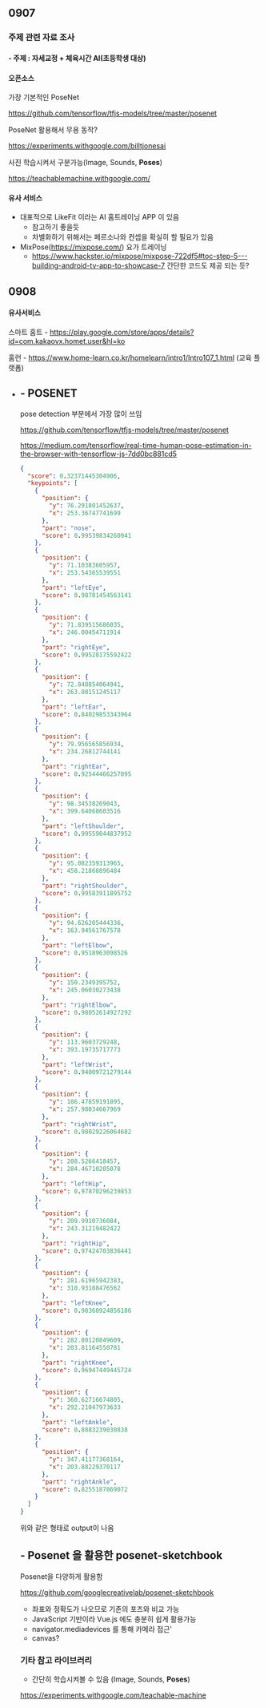 ## 0907

### 주제 관련 자료 조사

#### - 주제 : 자세교정 + 체육시간 AI(초등학생 대상)



#### 오픈소스

가장 기본적인 PoseNet

https://github.com/tensorflow/tfjs-models/tree/master/posenet



PoseNet 활용해서 무용 동작?

https://experiments.withgoogle.com/billtjonesai



사진 학습시켜서 구분가능(Image, Sounds, **Poses**)

https://teachablemachine.withgoogle.com/



#### 유사 서비스

- 대표적으로 LikeFit 이라는 AI 홈트레이닝 APP 이 있음
  - 참고하기 좋을듯
  - 차별화하기 위해서는 페르소나와 컨셉을 확실히 할 필요가 있음
- MixPose(https://mixpose.com/) 요가 트레이닝
  - https://www.hackster.io/mixpose/mixpose-722df5#toc-step-5---building-android-tv-app-to-showcase-7 간단한 코드도 제공 되는 듯?



## 0908

#### 유사서비스

스마트 홈트 - https://play.google.com/store/apps/details?id=com.kakaovx.homet.user&hl=ko

홈런 - https://www.home-learn.co.kr/homelearn/intro1/Intro107_1.html (교육 플랫폼)

- ## - POSENET

  pose detection 부분에서 가장 많이 쓰임

  https://github.com/tensorflow/tfjs-models/tree/master/posenet

  https://medium.com/tensorflow/real-time-human-pose-estimation-in-the-browser-with-tensorflow-js-7dd0bc881cd5

  ```json
  {
    "score": 0.32371445304906,
    "keypoints": [
      {
        "position": {
          "y": 76.291801452637,
          "x": 253.36747741699
        },
        "part": "nose",
        "score": 0.99539834260941
      },
      {
        "position": {
          "y": 71.10383605957,
          "x": 253.54365539551
        },
        "part": "leftEye",
        "score": 0.98781454563141
      },
      {
        "position": {
          "y": 71.839515686035,
          "x": 246.00454711914
        },
        "part": "rightEye",
        "score": 0.99528175592422
      },
      {
        "position": {
          "y": 72.848854064941,
          "x": 263.08151245117
        },
        "part": "leftEar",
        "score": 0.84029853343964
      },
      {
        "position": {
          "y": 79.956565856934,
          "x": 234.26812744141
        },
        "part": "rightEar",
        "score": 0.92544466257095
      },
      {
        "position": {
          "y": 98.34538269043,
          "x": 399.64068603516
        },
        "part": "leftShoulder",
        "score": 0.99559044837952
      },
      {
        "position": {
          "y": 95.082359313965,
          "x": 458.21868896484
        },
        "part": "rightShoulder",
        "score": 0.99583911895752
      },
      {
        "position": {
          "y": 94.626205444336,
          "x": 163.94561767578
        },
        "part": "leftElbow",
        "score": 0.9518963098526
      },
      {
        "position": {
          "y": 150.2349395752,
          "x": 245.06030273438
        },
        "part": "rightElbow",
        "score": 0.98052614927292
      },
      {
        "position": {
          "y": 113.9603729248,
          "x": 393.19735717773
        },
        "part": "leftWrist",
        "score": 0.94009721279144
      },
      {
        "position": {
          "y": 186.47859191895,
          "x": 257.98034667969
        },
        "part": "rightWrist",
        "score": 0.98029226064682
      },
      {
        "position": {
          "y": 208.5266418457,
          "x": 284.46710205078
        },
        "part": "leftHip",
        "score": 0.97870296239853
      },
      {
        "position": {
          "y": 209.9910736084,
          "x": 243.31219482422
        },
        "part": "rightHip",
        "score": 0.97424703836441
      },
      {
        "position": {
          "y": 281.61965942383,
          "x": 310.93188476562
        },
        "part": "leftKnee",
        "score": 0.98368924856186
      },
      {
        "position": {
          "y": 282.80120849609,
          "x": 203.81164550781
        },
        "part": "rightKnee",
        "score": 0.96947449445724
      },
      {
        "position": {
          "y": 360.62716674805,
          "x": 292.21047973633
        },
        "part": "leftAnkle",
        "score": 0.8883239030838
      },
      {
        "position": {
          "y": 347.41177368164,
          "x": 203.88229370117
        },
        "part": "rightAnkle",
        "score": 0.8255187869072
      }
    ]
  }
  ```

  위와 같은 형태로 output이 나옴

  ## - Posenet 을 활용한 posenet-sketchbook

  Posenet을 다양하게 활용함

  https://github.com/googlecreativelab/posenet-sketchbook

  

  - 좌표와 정확도가 나오므로 기존의 포즈와 비교 가능
  - JavaScript 기반이라 Vue.js 에도 충분히 쉽게 활용가능
  - navigator.mediadevices 를 통해 카메라 접근'
  - canvas?

  ### 기타 참고 라이브러리

  - 간단히 학습시켜볼 수 있음 (Image, Sounds, **Poses**)

  https://experiments.withgoogle.com/teachable-machine